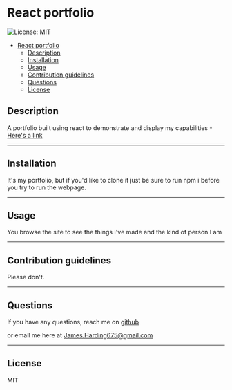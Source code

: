 # React portfolio
![License: MIT](https://img.shields.io/badge/license-MIT-blue)

- [React portfolio](#react-portfolio)
  - [Description](#description)
  - [Installation](#installation)
  - [Usage](#usage)
  - [Contribution guidelines](#contribution-guidelines)
  - [Questions](#questions)
  - [License](#license)

## Description

A portfolio built using react to demonstrate and display my capabilities 
-[Here's a link](https://james-harding-portfolio.herokuapp.com/)

---

## Installation

It's my portfolio, but if you'd like to clone it just be sure to run npm i before you try to run the webpage.

---

## Usage

You browse the site to see the things I've made and the kind of person I am

---

## Contribution guidelines

Please don't. 

---

## Questions

If you have any questions, reach me on [github](https://github.com/JaHa675)

or email me here at James.Harding675@gmail.com

---

## License

MIT
